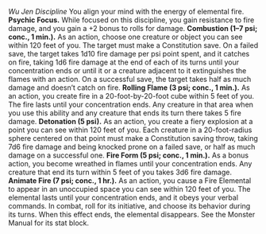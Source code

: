 *Wu Jen Discipline*
You align your mind with the energy of elemental fire.
**Psychic Focus.** While focused on this discipline, you gain resistance to fire damage, and you gain a +2 bonus to rolls for damage.
**Combustion (1–7 psi; conc., 1 min.).** As an action, choose one creature or object you can see within 120 feet of you. The target must make a Constitution save. On a failed save, the target takes 1d10 fire damage per psi point spent, and it catches on fire, taking 1d6 fire damage at the end of each of its turns until your concentration ends or until it or a creature adjacent to it extinguishes the flames with an action. On a successful save, the target takes half as much damage and doesn’t catch on fire.
**Rolling Flame (3 psi; conc., 1 min.).** As an action, you create fire in a 20-foot-by-20-foot cube within 5 feet of you. The fire lasts until your concentration ends. Any creature in that area when you use this ability and any creature that ends its turn there takes 5 fire damage.
**Detonation (5 psi).** As an action, you create a fiery explosion at a point you can see within 120 feet of you. Each creature in a 20-foot-radius sphere centered on that point must make a Constitution saving throw, taking 7d6 fire damage and being knocked prone on a failed save, or half as much damage on a successful one.
**Fire Form (5 psi; conc., 1 min.).** As a bonus action, you become wreathed in flames until your concentration ends. Any creature that end its turn within 5 feet of you takes 3d6 fire damage.
**Animate Fire (7 psi; conc., 1 hr.).** As an action, you cause a Fire Elemental to appear in an unoccupied space you can see within 120 feet of you. The elemental lasts until your concentration ends, and it obeys your verbal commands. In combat, roll for its initiative, and choose its behavior during its turns. When this effect ends, the elemental disappears. See the Monster Manual for its stat block.